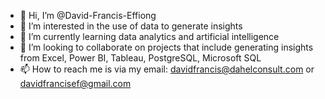 - 👋 Hi, I’m @David-Francis-Effiong
- 👀 I’m interested in the use of data to generate insights
- 🌱 I’m currently learning data analytics and artificial intelligence
- 💞️ I’m looking to collaborate on projects that include generating insights from Excel, Power BI, Tableau, PostgreSQL, Microsoft SQL
- 📫 How to reach me is via my email: davidfrancis@dahelconsult.com or davidfrancisef@gmail.com

<!---
David-Francis-Effiong/David-Francis-Effiong is a ✨ special ✨ repository because its `README.md` (this file) appears on your GitHub profile.
You can click the Preview link to take a look at your changes.
--->
